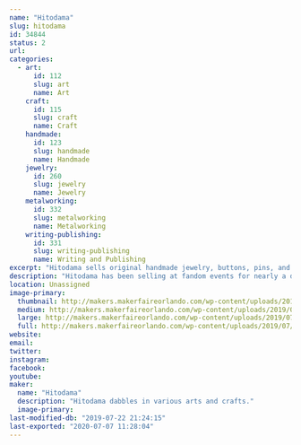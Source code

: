 ```yaml
---
name: "Hitodama"
slug: hitodama
id: 34844
status: 2
url: 
categories:
  - art:
      id: 112
      slug: art
      name: Art
    craft:
      id: 115
      slug: craft
      name: Craft
    handmade:
      id: 123
      slug: handmade
      name: Handmade
    jewelry:
      id: 260
      slug: jewelry
      name: Jewelry
    metalworking:
      id: 332
      slug: metalworking
      name: Metalworking
    writing-publishing:
      id: 331
      slug: writing-publishing
      name: Writing and Publishing
excerpt: "Hitodama sells original handmade jewelry, buttons, pins, and art."
description: "Hitodama has been selling at fandom events for nearly a decade. Their pins and accessories are original designs, including a line of enamel pins. Their art includes original works in several media, prints, and fanart. They will have a short story or two. They will hopefully be carrying a line of metal wands. The enclosed photo is from Lumi-con 2018."
location: Unassigned
image-primary:
  thumbnail: http://makers.makerfaireorlando.com/wp-content/uploads/2019/07/makerfaireexample-150x150.jpg
  medium: http://makers.makerfaireorlando.com/wp-content/uploads/2019/07/makerfaireexample-300x225.jpg
  large: http://makers.makerfaireorlando.com/wp-content/uploads/2019/07/makerfaireexample-1024x768.jpg
  full: http://makers.makerfaireorlando.com/wp-content/uploads/2019/07/makerfaireexample.jpg
website: 
email: 
twitter: 
instagram: 
facebook: 
youtube: 
maker:
  name: "Hitodama"
  description: "Hitodama dabbles in various arts and crafts."
  image-primary: 
last-modified-db: "2019-07-22 21:24:15"
last-exported: "2020-07-07 11:28:04"
---
```

